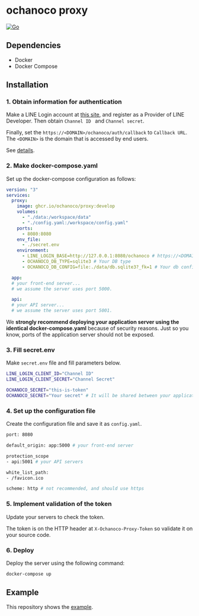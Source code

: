 # ochanoco proxy

[![Go](https://github.com/ochanoco/ochano.co-projs/actions/workflows/go.yml/badge.svg)](https://github.com/ochanoco/ochano.co-projs/actions/workflows/go.yml)

## Dependencies

- Docker
- Docker Compose

## Installation
### 1. Obtain information for authentication

Make a LINE Login account at [this site](https://developers.line.biz/console/), and register as a Provider of LINE Developer.
Then obtain `Channel ID ` and `Channel secret`.

Finally, set the `https://<DOMAIN>/ochanoco/auth/callback` to `Callback URL`.
  The `<DOMAIN>` is the domain that is accessed by end users.

See [details](https://developers.line.biz/en/services/line-login/).

### 2. Make docker-compose.yaml

Set up the docker-compose configuration as follows:

```yaml
version: "3"
services:
  proxy:
    image: ghcr.io/ochanoco/proxy:develop
    volumes:
      - "./data:/workspace/data"
      - "./config.yaml:/workspace/config.yaml"
    ports:
      - 8080:8080
    env_file:
      - ./secret.env
    environment:
      - LINE_LOGIN_BASE=http://127.0.0.1:8080/ochanoco # https://<DOMAIN>/ochanoco
      - OCHANOCO_DB_TYPE=sqlite3 # Your DB type
      - OCHANOCO_DB_CONFIG=file:./data/db.sqlite3?_fk=1 # Your db configuration 

  app:
  # your front-end server...
  # we assume the server uses port 5000.

  api:
  # your API server...
  # we assume the server uses port 5001.
```

We **strongly recommend deploying your application server using the identical docker-compose.yaml** because of security reasons.
  Just so you know, ports of the application server should not be exposed.

### 3. Fill secret.env

Make `secret.env` file and fill parameters below.

```sh
LINE_LOGIN_CLIENT_ID="Channel ID"
LINE_LOGIN_CLIENT_SECRET="Channel Secret"

OCHANOCO_SECRET="this-is-token"
OCHANOCO_SECRET="Your secret" # It will be shared between your application and this proxy and use for authentication.
```

### 4. Set up the configuration file

Create the configuration file and save it as `config.yaml`.

```sh
port: 8080

default_origin: app:5000 # your front-end server

protection_scope 
- api:5001 # your API servers

white_list_path: 
- /favicon.ico

scheme: http # not recommended, and should use https
```

### 5. Implement validation of the token

Update your servers to check the token.

The token is on the HTTP header at `X-Ochanoco-Proxy-Token` so validate it on your source code.

### 6. Deploy

Deploy the server using the following command:

```sh
docker-compose up
```

## Example

This repository shows the [example](https://github.com/ochanoco/proxy-demo).

